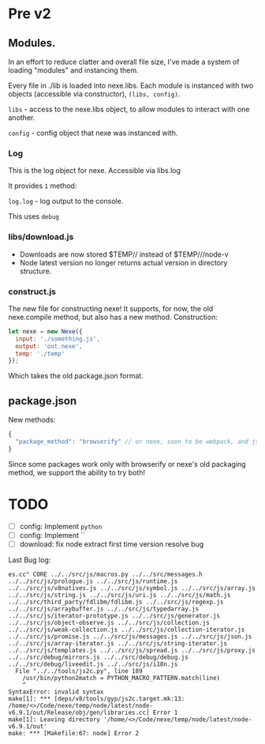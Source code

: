 # Pre v2

## Modules.

In an effort to reduce clatter and overall file size, I've made a system of
loading "modules" and instancing them.

Every file in ./lib is loaded into nexe.libs. Each module is instanced with two
objects (accessible via constructor), `(libs, config)`.

`libs` - access to the nexe.libs object, to allow modules to interact with one
another.

`config` - config object that nexe was instanced with.

### Log

This is the log object for nexe. Accessible via libs.log

It provides `1` method:

`log.log` - log output to the console.

This uses `debug`


### libs/download.js

* Downloads are now stored $TEMP/<framework>/<version> instead of $TEMP/<framework>/<version>/node-v<version>
* Node latest version no longer returns actual version in directory structure.

### construct.js

The new file for constructing nexe! It supports, for now, the old nexe.compile method,
but also has a new method. Construction:

```js
let nexe = new Nexe({
  input: './something.js',
  output: 'out.nexe',
  temp: './temp'
});
```

Which takes the old package.json format.

## package.json

New methods:

```js
{
  "package_method": "browserify" // or nexe, soon to be webpack, and jspack.
}
```

Since some packages work only with browserify or nexe's old packaging method, we support the ability to try both!


# TODO

* [ ] config: Implement `python`
* [ ] config: Implement ``
* [ ] download: fix node extract first time version resolve bug

Last Bug log:

```make
es.cc" CORE ../../src/js/macros.py ../../src/messages.h ../../src/js/prologue.js ../../src/js/runtime.js ../../src/js/v8natives.js ../../src/js/symbol.js ../../src/js/array.js ../../src/js/string.js ../../src/js/uri.js ../../src/js/math.js ../../src/third_party/fdlibm/fdlibm.js ../../src/js/regexp.js ../../src/js/arraybuffer.js ../../src/js/typedarray.js ../../src/js/iterator-prototype.js ../../src/js/generator.js ../../src/js/object-observe.js ../../src/js/collection.js ../../src/js/weak-collection.js ../../src/js/collection-iterator.js ../../src/js/promise.js ../../src/js/messages.js ../../src/js/json.js ../../src/js/array-iterator.js ../../src/js/string-iterator.js ../../src/js/templates.js ../../src/js/spread.js ../../src/js/proxy.js ../../src/debug/mirrors.js ../../src/debug/debug.js ../../src/debug/liveedit.js ../../src/js/i18n.js
  File "../../tools/js2c.py", line 189
    /usr/bin/python2match = PYTHON_MACRO_PATTERN.match(line)
    ^
SyntaxError: invalid syntax
make[1]: *** [deps/v8/tools/gyp/js2c.target.mk:13: /home/<>/Code/nexe/temp/node/latest/node-v6.9.1/out/Release/obj/gen/libraries.cc] Error 1
make[1]: Leaving directory '/home/<>/Code/nexe/temp/node/latest/node-v6.9.1/out'
make: *** [Makefile:67: node] Error 2
```
